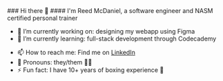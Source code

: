 <style>
body {
  background-image: url('joel-filipe-QwoNAhbmLLo-unsplash.jpg');
}
</style>
<body>
### Hi there 👋
#### I'm Reed McDaniel, a software engineer and NASM certified personal trainer

- 🔭 I’m currently working on: designing my webapp using Figma
- 🌱 I’m currently learning: full-stack development through Codecademy
<!--
  - 👯 I’m looking to collaborate on ...
  - 🤔 I’m looking for help with ...
  - 💬 Ask me about ...
-->
- 📫 How to reach me: Find me on [LinkedIn](https://www.linkedin.com/in/reed-mcdaniel)
- 🙂 Pronouns: they/them 🏳️‍🌈
- ⚡ Fun fact: I have 10+ years of boxing experience 🥊
</body>
